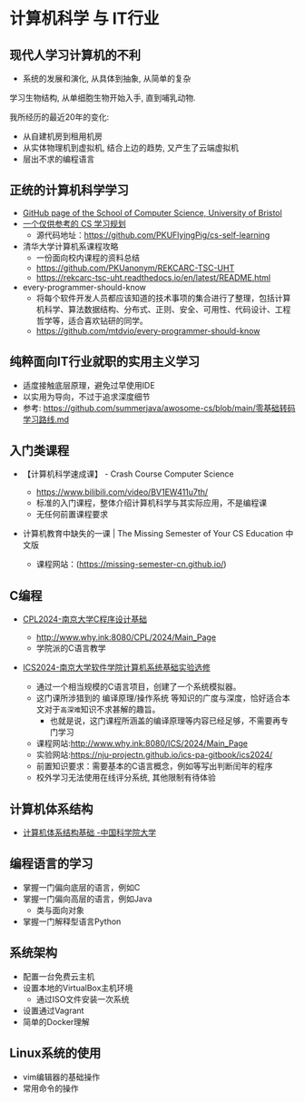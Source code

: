 # 计算机科学 与 IT行业

## 现代人学习计算机的不利

- 系统的发展和演化, 从具体到抽象, 从简单的复杂

学习生物结构, 从单细胞生物开始入手, 直到哺乳动物.

我所经历的最近20年的变化:
- 从自建机房到租用机房
- 从实体物理机到虚拟机, 结合上边的趋势, 又产生了云端虚拟机
- 层出不求的编程语言

## 正统的计算机科学学习

- [GitHub page of the School of Computer Science, University of Bristol](https://cs-uob.github.io/)
- [一个仅供参考的 CS 学习规划](https://csdiy.wiki/)
  - 源代码地址：https://github.com/PKUFlyingPig/cs-self-learning
- 清华大学计算机系课程攻略
  - 一份面向校内课程的资料总结  
  - https://github.com/PKUanonym/REKCARC-TSC-UHT
  - https://rekcarc-tsc-uht.readthedocs.io/en/latest/README.html 
- every-programmer-should-know
  - 将每个软件开发人员都应该知道的技术事项的集合进行了整理，包括计算机科学、算法数据结构、分布式、正则、安全、可用性、代码设计、工程哲学等，适合喜欢钻研的同学。
  - https://github.com/mtdvio/every-programmer-should-know

## 纯粹面向IT行业就职的实用主义学习

- 适度接触底层原理，避免过早使用IDE
- 以实用为导向，不过于追求深度细节
- 参考: https://github.com/summerjava/awosome-cs/blob/main/零基础转码学习路线.md
  
## 入门类课程

- 【计算机科学速成课】 - Crash Course Computer Science
  - https://www.bilibili.com/video/BV1EW411u7th/
  - 标准的入门课程，整体介绍计算机科学与其实际应用，不是编程课
  - 无任何前置课程要求

- 计算机教育中缺失的一课 | The Missing Semester of Your CS Education 中文版
  - 课程网站：(https://missing-semester-cn.github.io/)

## C编程

- [CPL2024-南京大学C程序设计基础](https://space.bilibili.com/49964811/channel/collectiondetail?sid=3872831)
  - http://www.why.ink:8080/CPL/2024/Main_Page
  - 学院派的C语言教学
    
- [ICS2024-南京大学软件学院计算机系统基础实验选修](https://space.bilibili.com/49964811/channel/collectiondetail?sid=3778580)
  - 通过一个相当规模的C语言项目，创建了一个系统模拟器。
  - 这门课所涉猎到的 编译原理/操作系统 等知识的广度与深度，恰好适合本文对于`高深难`知识不求甚解的趣旨。
    - 也就是说，这门课程所涵盖的编译原理等内容已经足够，不需要再专门学习
  - 课程网站:http://www.why.ink:8080/ICS/2024/Main_Page
  - 实验网站:https://nju-projectn.github.io/ics-pa-gitbook/ics2024/
  - 前置知识要求：需要基本的C语言概念，例如等写出判断闰年的程序
  - 校外学习无法使用在线评分系统, 其他限制有待体验

## 计算机体系结构

- [计算机体系结构基础 -中国科学院大学](https://foxsen.github.io/archbase/)

## 编程语言的学习 

- 掌握一门偏向底层的语言，例如C
- 掌握一门偏向高层的语言，例如Java
  - 类与面向对象
- 掌握一门解释型语言Python

## 系统架构

- 配置一台免费云主机
- 设置本地的VirtualBox主机环境
  - 通过ISO文件安装一次系统
- 设置通过Vagrant 
- 简单的Docker理解

## Linux系统的使用
- vim编辑器的基础操作
- 常用命令的操作
